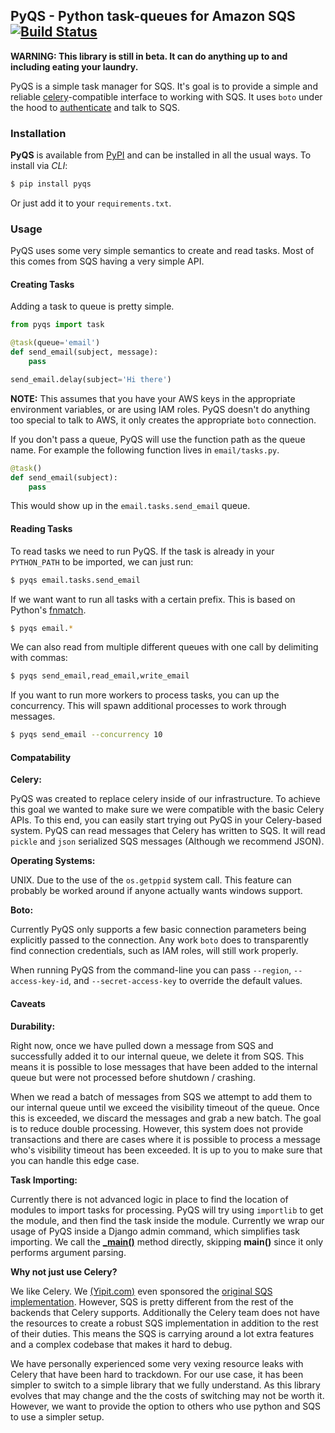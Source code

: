 ## PyQS - Python task-queues for Amazon SQS [![Build Status](https://travis-ci.org/spulec/PyQS.svg?branch=master)](https://travis-ci.org/spulec/PyQS)

**WARNING: This library is still in beta. It can do anything up to and including eating your laundry.**

PyQS is a simple task manager for SQS.  It's goal is to provide a simple and reliable [celery](https://pypi.python.org/pypi/celery)-compatible interface to working with SQS.  It uses `boto` under the hood to [authenticate](https://boto.readthedocs.org/en/latest/boto_config_tut.html) and talk to SQS.

### Installation

**PyQS** is available from [PyPI](https://pypi.python.org/) and can be installed in all the usual ways.  To install via *CLI*:

```bash
$ pip install pyqs
```

Or just add it to your `requirements.txt`.

### Usage

PyQS uses some very simple semantics to create and read tasks.  Most of this comes from SQS having a very simple API.

#### Creating Tasks

Adding a task to queue is pretty simple.

```python
from pyqs import task

@task(queue='email')
def send_email(subject, message):
    pass

send_email.delay(subject='Hi there')
```
**NOTE:** This assumes that you have your AWS keys in the appropriate environment variables, or are using IAM roles. PyQS doesn't do anything too special to talk to AWS, it only creates the appropriate `boto` connection.

If you don't pass a queue, PyQS will use the function path as the queue name. For example the following function lives in `email/tasks.py`.

```python
@task()
def send_email(subject):
    pass
```

This would show up in the `email.tasks.send_email` queue.


#### Reading Tasks

To read tasks we need to run PyQS.  If the task is already in your `PYTHON_PATH` to be imported, we can just run:

```bash
$ pyqs email.tasks.send_email
```

If we want want to run all tasks with a certain prefix. This is based on Python's [fnmatch](http://docs.python.org/2/library/fnmatch.html).

```bash
$ pyqs email.*
```

We can also read from multiple different queues with one call by delimiting with commas:

```bash
$ pyqs send_email,read_email,write_email
```

If you want to run more workers to process tasks, you can up the concurrency.  This will spawn additional processes to work through messages.

```bash
$ pyqs send_email --concurrency 10
```

#### Compatability

**Celery:**

PyQS was created to replace celery inside of our infrastructure.  To achieve this goal we wanted to make sure we were compatible with the basic Celery APIs.  To this end, you can easily start trying out PyQS in your Celery-based system.  PyQS can read messages that Celery has written to SQS. It will read `pickle` and `json` serialized SQS messages (Although we recommend JSON).

**Operating Systems:**

UNIX.  Due to the use of the `os.getppid` system call.  This feature can probably be worked around if anyone actually wants windows support.

**Boto:**

Currently PyQS only supports a few basic connection parameters being explicitly passed to the connection. Any work `boto` does to transparently find connection credentials, such as IAM roles, will still work properly.

When running PyQS from the command-line you can pass `--region`, `--access-key-id`, and `--secret-access-key` to override the default values.

#### Caveats

**Durability:**

Right now, once we have pulled down a message from SQS and successfully added it to our internal queue, we delete it from SQS.  This means it is possible to lose messages that have been added to the internal queue but were not processed before shutdown / crashing.

When we read a batch of messages from SQS we attempt to add them to our internal queue until we exceed the visibility timeout of the queue.  Once this is exceeded, we discard the messages and grab a new batch.  The goal is to reduce double processing.  However, this system does not provide transactions and there are cases where it is possible to process a message who's visibility timeout has been exceeded.  It is up to you to make sure that you can handle this edge case.

**Task Importing:**

Currently there is not advanced logic in place to find the location of modules to import tasks for processing.  PyQS will try using `importlib` to get the module, and then find the task inside the module.  Currently we wrap our usage of PyQS inside a Django admin command, which simplifies task importing.  We call the [**_main()**](https://github.com/spulec/PyQS/blob/master/pyqs/main.py#L53) method directly, skipping **main()** since it only performs argument parsing.


**Why not just use Celery?**

We like Celery.  We [(Yipit.com)](http://yipit.com/about/team/) even sponsored the [original SQS implementation](https://github.com/celery/kombu/commit/1ab629c23c85aeabf5a4c9a6bb570e8da822c3a6). However, SQS is pretty different from the rest of the backends that Celery supports.  Additionally the Celery team does not have the resources to create a robust SQS implementation in addition to the rest of their duties.  This means the SQS is carrying around a lot extra features and a complex codebase that makes it hard to debug.

We have personally experienced some very vexing resource leaks with Celery that have been hard to trackdown.  For our use case, it has been simpler to switch to a simple library that we fully understand.  As this library evolves that may change and the the costs of switching may not be worth it.  However, we want to provide the option to others who use python and SQS to use a simpler setup.

